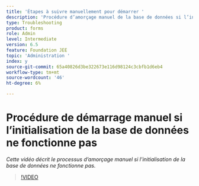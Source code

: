 ```yaml
---
title: 'Étapes à suivre manuellement pour démarrer '
description: 'Procédure d’amorçage manuel de la base de données si l’initialisation de la base de données ne fonctionne pas '
type: Troubleshooting
product: forms
role: Admin
level: Intermediate
version: 6.5
feature: Foundation JEE
topic: 'Administration '
index: y
source-git-commit: 65a40826d3be322673e116d98124c3cbfb1d6eb4
workflow-type: tm+mt
source-wordcount: '46'
ht-degree: 6%

---
```


# Procédure de démarrage manuel si l’initialisation de la base de données ne fonctionne pas

*Cette vidéo décrit le processus d’amorçage manuel si l’initialisation de la base de données ne fonctionne pas.*

>[!VIDEO](https://video.tv.adobe.com/v/335515?quality=9&learn=on)
